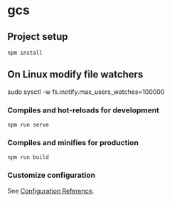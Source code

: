 # gcs

## Project setup
```
npm install
```

## On Linux modify file watchers

sudo sysctl -w fs.inotify.max_users_watches=100000

### Compiles and hot-reloads for development
```
npm run serve
```

### Compiles and minifies for production
```
npm run build
```

### Customize configuration
See [Configuration Reference](https://cli.vuejs.org/config/).
